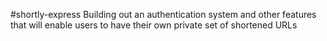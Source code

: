 #shortly-express
Building out an authentication system and other features that will enable users to have their own private set of shortened URLs
